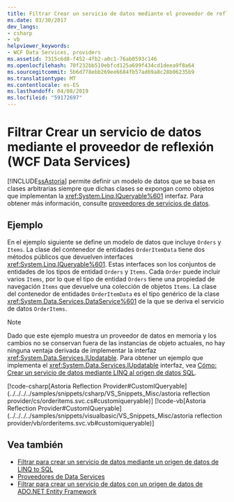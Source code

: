 ```yaml
---
title: Filtrar Crear un servicio de datos mediante el proveedor de reflexión (WCF Data Services)
ms.date: 03/30/2017
dev_langs:
- csharp
- vb
helpviewer_keywords:
- WCF Data Services, providers
ms.assetid: 7315c6d8-f452-4fb2-a0c1-76ab0593c146
ms.openlocfilehash: 70f232bb510ebfcd125a699f434cd1deea9f8a64
ms.sourcegitcommit: 5b6d778ebb269ee6684fb57ad69a8c28b06235b9
ms.translationtype: MT
ms.contentlocale: es-ES
ms.lasthandoff: 04/08/2019
ms.locfileid: "59172697"
---
```

# <a name="how-to-create-a-data-service-using-the-reflection-provider-wcf-data-services"></a>Filtrar Crear un servicio de datos mediante el proveedor de reflexión (WCF Data Services)
[!INCLUDE[ssAstoria](../../../../includes/ssastoria-md.md)] permite definir un modelo de datos que se basa en clases arbitrarias siempre que dichas clases se expongan como objetos que implementan la <xref:System.Linq.IQueryable%601> interfaz. Para obtener más información, consulte [proveedores de servicios de datos](../../../../docs/framework/data/wcf/data-services-providers-wcf-data-services.md).  
  
## <a name="example"></a>Ejemplo  
 En el ejemplo siguiente se define un modelo de datos que incluye `Orders` y `Items`. La clase del contenedor de entidades `OrderItemData` tiene dos métodos públicos que devuelven interfaces <xref:System.Linq.IQueryable%601>. Estas interfaces son los conjuntos de entidades de los tipos de entidad `Orders` y `Items`. Cada `Order` puede incluir varios `Items`, por lo que el tipo de entidad `Orders` tiene una propiedad de navegación `Items` que devuelve una colección de objetos `Items`. La clase del contenedor de entidades `OrderItemData` es el tipo genérico de la clase <xref:System.Data.Services.DataService%601> de la que se deriva el servicio de datos `OrderItems`.  
  
> [!NOTE]
>  Dado que este ejemplo muestra un proveedor de datos en memoria y los cambios no se conservan fuera de las instancias de objeto actuales, no hay ninguna ventaja derivada de implementar la interfaz <xref:System.Data.Services.IUpdatable>. Para obtener un ejemplo que implementa el <xref:System.Data.Services.IUpdatable> interfaz, vea [Cómo: Crear un servicio de datos mediante LINQ al origen de datos SQL](../../../../docs/framework/data/wcf/create-a-data-service-using-linq-to-sql-wcf.md).  
  
 [!code-csharp[Astoria Reflection Provider#CustomIQueryable](../../../../samples/snippets/csharp/VS_Snippets_Misc/astoria reflection provider/cs/orderitems.svc.cs#customiqueryable)]
 [!code-vb[Astoria Reflection Provider#CustomIQueryable](../../../../samples/snippets/visualbasic/VS_Snippets_Misc/astoria reflection provider/vb/orderitems.svc.vb#customiqueryable)]  
  
## <a name="see-also"></a>Vea también

- [Filtrar para crear un servicio de datos mediante un origen de datos de LINQ to SQL](../../../../docs/framework/data/wcf/create-a-data-service-using-linq-to-sql-wcf.md)
- [Proveedores de Data Services](../../../../docs/framework/data/wcf/data-services-providers-wcf-data-services.md)
- [Filtrar para crear un servicio de datos con un origen de datos de ADO.NET Entity Framework](../../../../docs/framework/data/wcf/create-a-data-service-using-an-adonet-ef-data-wcf.md)
